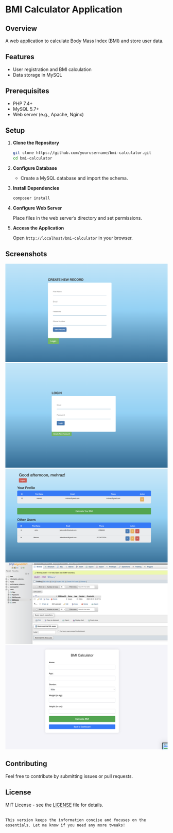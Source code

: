 # BMI Calculator Application

## Overview

A web application to calculate Body Mass Index (BMI) and store user data.

## Features

- User registration and BMI calculation
- Data storage in MySQL

## Prerequisites

- PHP 7.4+
- MySQL 5.7+
- Web server (e.g., Apache, Nginx)

## Setup

1. **Clone the Repository**

   ```bash
   git clone https://github.com/yourusername/bmi-calculator.git
   cd bmi-calculator

2. **Configure Database**

   - Create a MySQL database and import the schema.

3. **Install Dependencies**

   ```bash
   composer install
   ```

4. **Configure Web Server**

   Place files in the web server’s directory and set permissions.

5. **Access the Application**

   Open `http://localhost/bmi-calculator` in your browser.

## Screenshots

![Registration Page](DEMO_PIC/Registration_Page.png)
![Login Page](DEMO_PIC/Login_Page.png)
![Dashboard](DEMO_PIC/DashBoard_WIth_BMI_Calcu.png)
![Database Schema](DEMO_PIC/DataBase.png)
![BMI Calculation](DEMO_PIC/BMI_APP.png)

## Contributing

Feel free to contribute by submitting issues or pull requests.

## License

MIT License - see the [LICENSE](LICENSE) file for details.
```

This version keeps the information concise and focuses on the essentials. Let me know if you need any more tweaks!
